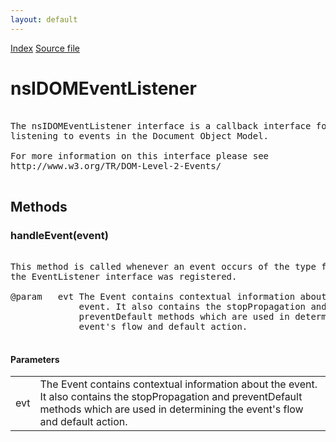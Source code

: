 ```yaml
---
layout: default
---
```

<div id='links'><a href="../index.html">Index</a>
<a href="http://dxr.mozilla.org/mozilla-central/source/dom/interfaces/events/nsIDOMEventListener.idl">Source file</a>
</div>

# nsIDOMEventListener #
<pre>  
The nsIDOMEventListener interface is a callback interface for  
listening to events in the Document Object Model.  
  
For more information on this interface please see   
http://www.w3.org/TR/DOM-Level-2-Events/  
  
</pre>
## Methods ##

### handleEvent(event) ###
<pre>  
This method is called whenever an event occurs of the type for which   
the EventListener interface was registered.  
  
@param   evt The Event contains contextual information about the   
             event. It also contains the stopPropagation and   
             preventDefault methods which are used in determining the   
             event's flow and default action.  
  
</pre>
#### Parameters ####

<table>

<tr>
<td>evt</td>
<td>The Event contains contextual information about the   
             event. It also contains the stopPropagation and   
             preventDefault methods which are used in determining the   
             event's flow and default action.  
</td>
</tr>

</table>
